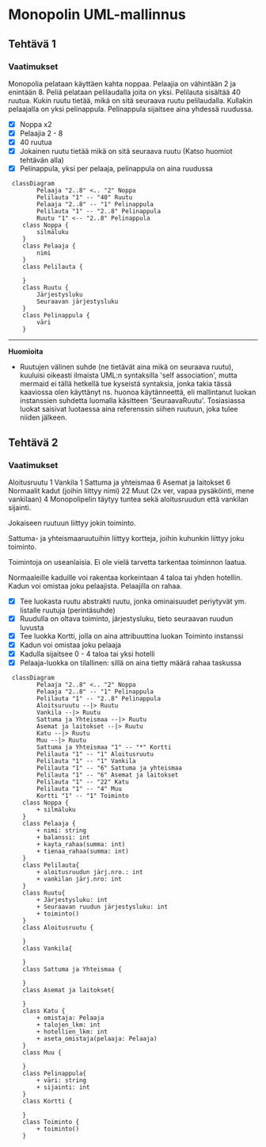 # Monopolin UML-mallinnus #

## Tehtävä 1 ##

### Vaatimukset ##
Monopolia pelataan käyttäen kahta noppaa. Pelaajia on vähintään 2 ja enintään 8. Peliä pelataan pelilaudalla joita on yksi. Pelilauta sisältää 40 ruutua. Kukin ruutu tietää, mikä on sitä seuraava ruutu pelilaudalla. Kullakin pelaajalla on yksi pelinappula. Pelinappula sijaitsee aina yhdessä ruudussa.

- [x] Noppa x2
- [x] Pelaajia 2 - 8
- [x] 40 ruutua
- [x] Jokainen ruutu tietää mikä on sitä seuraava ruutu (Katso huomiot tehtävän alla)
- [x] Pelinappula, yksi per pelaaja, pelinappula on aina ruudussa

```mermaid
 classDiagram
		Pelaaja "2..8" <.. "2" Noppa
		Pelilauta "1" -- "40" Ruutu
		Pelaaja "2..8" -- "1" Pelinappula
		Pelilauta "1" -- "2..8" Pelinappula
		Ruutu "1" <-- "2..8" Pelinappula
	class Noppa {
		silmäluku
	}
	class Pelaaja {
		nimi
	}
	class Pelilauta {
		      
	}
	class Ruutu {
		Järjestysluku
		Seuraavan järjestysluku
	}
	class Pelinappula {
		väri
	}
```

***

**Huomioita**
- Ruutujen välinen suhde (ne tietävät aina mikä on seuraava ruutu), kuuluisi oikeasti ilmaista UML:n syntaksilla 'self association', mutta mermaid ei tällä hetkellä tue kyseistä syntaksia, jonka takia tässä kaaviossa olen käyttänyt ns. huonoa käytänneettä, eli mallintanut luokan instanssien suhdetta luomalla käsitteen 'SeuraavaRuutu'. Tosiasiassa luokat saisivat luotaessa aina referenssin siihen ruutuun, joka tulee niiden jälkeen.

## Tehtävä 2 ##

### Vaatimukset ###

Aloitusruutu 1
Vankila 1
Sattuma ja yhteismaa 6
Asemat ja laitokset 6
Normaalit kadut (joihin liittyy nimi) 22
Muut (2x ver, vapaa pysäköinti, mene vankilaan) 4
Monopolipelin täytyy tuntea sekä aloitusruudun että vankilan sijainti.

Jokaiseen ruutuun liittyy jokin toiminto.

Sattuma- ja yhteismaaruutuihin liittyy kortteja, joihin kuhunkin liittyy joku toiminto.

Toimintoja on useanlaisia. Ei ole vielä tarvetta tarkentaa toiminnon laatua.

Normaaleille kaduille voi rakentaa korkeintaan 4 taloa tai yhden hotellin. Kadun voi omistaa joku pelaajista. Pelaajilla on rahaa.

- [x] Tee luokasta ruutu abstrakti ruutu, jonka ominaisuudet periytyvät ym. listalle ruutuja (perintäsuhde)
- [x] Ruudulla on oltava toiminto, järjestysluku, tieto seuraavan ruudun luvusta
- [x] Tee luokka Kortti, jolla on aina attribuuttina luokan Toiminto instanssi
- [x] Kadun voi omistaa joku pelaaja
- [x] Kadulla sijaitsee 0 - 4 taloa tai yksi hotelli
- [x] Pelaaja-luokka on tilallinen: sillä on aina tietty määrä rahaa taskussa

```mermaid
 classDiagram
		Pelaaja "2..8" <.. "2" Noppa
		Pelaaja "2..8" -- "1" Pelinappula
		Pelilauta "1" -- "2..8" Pelinappula
		Aloitsuruutu --|> Ruutu
		Vankila --|> Ruutu
		Sattuma ja Yhteismaa --|> Ruutu
		Asemat ja laitokset --|> Ruutu
		Katu --|> Ruutu
		Muu --|> Ruutu
		Sattuma ja Yhteismaa "1" -- "*" Kortti
		Pelilauta "1" -- "1" Aloitusruutu
		Pelilauta "1" -- "1" Vankila
		Pelilauta "1" -- "6" Sattuma ja yhteismaa
		Pelilauta "1" -- "6" Asemat ja laitokset
		Pelilauta "1" -- "22" Katu
		Pelilauta "1" -- "4" Muu
		Kortti "1" -- "1" Toiminto
	class Noppa {
		+ silmäluku
	}
	class Pelaaja {
		+ nimi: string
		+ balanssi: int
		+ kayta_rahaa(summa: int)
		+ tienaa_rahaa(summa: int)
	}
	class Pelilauta{
		+ aloitusruudun järj.nro.: int
		+ vankilan järj.nro: int
	}
	class Ruutu{
		+ Järjestysluku: int
		+ Seuraavan ruudun järjestysluku: int
		+ toiminto()
	}
	class Aloitusruutu {
		  
	}
	class Vankila{
		  
	}
	class Sattuma ja Yhteismaa {
		  
	}
	class Asemat ja laitokset{
		  
	}
	class Katu {
		+ omistaja: Pelaaja
		+ talojen_lkm: int
		+ hotellien_lkm: int
		+ aseta_omistaja(pelaaja: Pelaaja)
	}
	class Muu {
		  
	}
	class Pelinappula{
		+ väri: string
		+ sijainti: int
	}
	class Kortti {

	}
	class Toiminto {
		+ toiminto()
	}
```